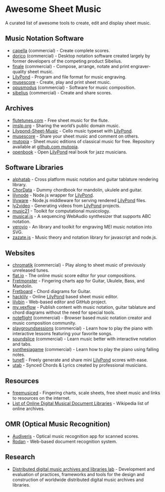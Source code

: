 # Awesome Sheet Music

A curated list of awesome tools to create, edit and display sheet music.


## Music Notation Software

- [capella] \(commercial\) - Create complete scores.
- [dorico] \(commercial\) - Desktop notation software created largely by former
  developers of the competing product Sibelius.
- [finale] \(commercial\) - Compose, arrange, notate and print
  engraver-quality sheet music.
- [LilyPond] - Program and file format for music engraving.
- [musescore] - Create, play and print sheet music.
- [opusmodus] \(commercial\) - Software for music composition.
- [sibelius] \(commercial\) - Create and share scores.

[capella]: http://capella.de
[finale]: http://finalemusic.com
[LilyPond]: http://lilypond.org
[musescore]: http://musescore.org
[opusmodus]: http://opusmodus.com
[sibelius]: http://sibelius.com
[dorico]: https://www.steinberg.net/en/products/dorico/start.html


## Archives

- [flutetunes.com] - Free sheet music for the flute.
- [imslp.org] - Sharing the world’s public domain music.
- [Lilypond-Sheet-Music] - Cello music typeset with [LilyPond].
- [musescore] - Share your sheet music and comment on others.
- [mutopia] - Sheet music editions of classical music for free.
   Repository available at [github.com mutopia].
- [openbook] - Open [LilyPond] real book for jazz musicians.

[flutetunes.com]: http://flutetunes.com
[imslp.org]: http://imslp.org
[Lilypond-Sheet-Music]: https://github.com/cellist/Lilypond-Sheet-Music
[musescore]: http://musescore.com
[mutopia]: http://www.mutopiaproject.org
[github.com mutopia]: https://github.com/chrissawer/The-Mutopia-Project
[openbook]: https://github.com/veltzer/openbook


## Software Libraries

- [alphatab] - Cross platform music notation and
  guitar tablature rendering library.
- [ChorData] - Dummy chordbook for mandolin, ukulele and guitar.
- [lilynode] - Node.js wrapper for [LilyPond].
- [lilyware] - Node.js middleware for serving rendered [LilyPond] files.
- [ly2video] - Generating videos from [LilyPond] projects.
- [music21] - Toolkit for computational musicology.
- [musical.js] - A sequencing WebAudio synthesizer
  that supports ABC notation.
- [verovio] - An library and toolkit for
  engraving MEI music notation into SVG.
- [zazate.js] - Music theory and notation library
  for javascript and node.js.

[alphatab]: http://alphatab.net
[ChorData]: https://github.com/starenka/chordata
[lilynode]: https://github.com/adius/lilynode
[lilyware]: https://github.com/adius/lilyware
[ly2video]: https://github.com/aspiers/ly2video
[music21]: https://github.com/cuthbertLab/music21
[musical.js]: https://github.com/PencilCode/musical.js
[verovio]: https://github.com/rism-ch/verovio
[zazate.js]: https://github.com/btwael/zazate.js


## Websites

- [chromatik] \(commercial\) - Play along to sheet music
  of previously unreleased tunes.
- [flat.io] - The online music score editor for your compositions.
- [Fretmonster] - Fingering charts app for Guitar, Ukulele, Bass, and Mandolin.
- [Fretboard] - Chord diagrams for Guitar.
- [hacklily] - Online [LilyPond] based sheet music editor.
- [lilybin] - Web-based editor and GitHub project.
- [my.vexflow] - Publish content with music notation, guitar tablature
  and chord diagrams without the need for special tools.
- [noteflight] \(commercial\) - Browser based music notation creator and
  music composition community.
- [playgroundsessions] \(commercial\) - Learn how to play the piano with
  interactive lessons featuring your favorite songs.
- [soundslice] \(commercial\) - Learn music better with interactive
  notation and tabs.
- [synthesiagame] \(commercial\) - Learn how to play the piano
  using falling notes.
- [tunefl] - Freely generate and share mini [LilyPond] scores with ease.
- [utab] - Synced Chords & Lyrics created by professional musicians.

[chromatik]: https://chromatik.com
[flat.io]: https://flat.io
[Fretboard]: http://davidpots.com/fretboard/
[Fretmonster]: http://playsongnotes.com/fretmonster
[hacklily]: https://www.hacklily.org
[lilybin]: http://lilybin.com
[my.vexflow]: http://my.vexflow.com
[noteflight]: http://noteflight.com
[playgroundsessions]: https://playgroundsessions.com
[soundslice]: http://soundslice.com
[synthesiagame]: http://synthesiagame.com
[tunefl]: https://github.com/tiredpixel/tunefl
[utab]: https://utab.com


## Resources

- [freemusiced] - Fingering charts, scale sheets,
  free sheet music and links to resources on the internet.
- [List of Online Digital Musical Document Libraries][online libs] -
  Wikipedia list of online archives.

[freemusiced]: http://freemusiced.org/free-sheet-music-links.html
[online libs]: https://en.wikipedia.org/wiki/List_of_Online_Digital_Musical_Document_Libraries


## OMR (Optical Music Recognition)

- [Audiveris] - Optical music recognition app for scanned scores.
- [Rodan] - Web-based document recognition system.

[Audiveris]: https://github.com/Audiveris/audiveris
[Rodan]: https://github.com/DDMAL/Rodan


## Research

- [Distributed digital music archives and libraries lab][ddmal] -
  Development and evaluation of practices, frameworks and tools
  for the design and construction of worldwide distributed
  digital music archives and libraries.

[ddmal]: http://ddmal.music.mcgill.ca
